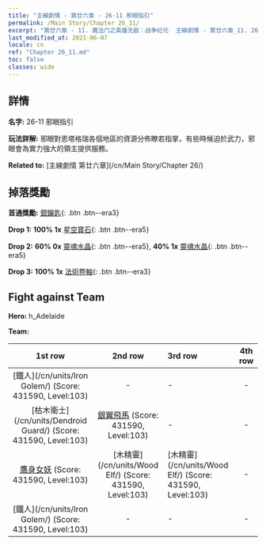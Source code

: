 ```yaml
---
title: "主線劇情 - 第廿六章 - 26-11 邪眼指引"
permalink: /Main Story/Chapter 26_11/
excerpt: "第廿六章 - 11. 魔法门之英雄无敌：战争纪元  主線劇情 - 第廿六章_11. 26-11 邪眼指引"
last_modified_at: 2021-06-07
locale: cn
ref: "Chapter 26_11.md"
toc: false
classes: wide
---
```


## 詳情

 **名字:** 26-11 邪眼指引

 **玩法詳解:** 邪眼對恩塔格瑞各個地區的資源分佈瞭若指掌，有些時候迫於武力，邪眼會為實力強大的領主提供服務。

 **Related to:** [主線劇情 第廿六章](/cn/Main Story/Chapter 26/)

## 掉落獎勵

 **首通獎勵:** [銀鑰匙](/cn/Items/con_693/){: .btn .btn--era3}

 **Drop 1:** **100% 1x** [星空寶石](/cn/Items/mat_93/){: .btn .btn--era5}

 **Drop 2:** **60% 0x** [靈魂水晶](/cn/Items/mat_87/){: .btn .btn--era5}, **40% 1x** [靈魂水晶](/cn/Items/mat_87/){: .btn .btn--era5}

 **Drop 3:** **100% 1x** [法術卷軸](/cn/Items/con_694/){: .btn .btn--era3}


## Fight against Team
 **Hero:** h_Adelaide

 **Team:**


  | 1st row | 2nd row | 3rd row | 4th row |
  |:----:|:----:|:----|:----:|
  | [鐵人](/cn/units/Iron Golem/) (Score: 431590, Level:103)  | - | - | - |
  | [枯木衛士](/cn/units/Dendroid Guard/) (Score: 431590, Level:103)  | [銀翼飛馬](/cn/units/Pegasus/) (Score: 431590, Level:103)  | - | - |
  | [鷹身女妖](/cn/units/Harpy/) (Score: 431590, Level:103)  | [木精靈](/cn/units/Wood Elf/) (Score: 431590, Level:103)  | [木精靈](/cn/units/Wood Elf/) (Score: 431590, Level:103)  | - |
  | [鐵人](/cn/units/Iron Golem/) (Score: 431590, Level:103)  | - | - | - |


